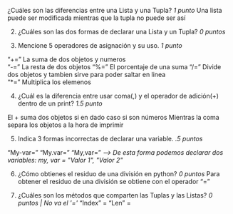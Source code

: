¿Cuáles son las diferencias entre una Lista y una Tupla?   *1 punto*
Una lista puede ser modificada mientras que la tupla no puede ser así 
 
2. ¿Cuáles son las dos formas de declarar una Lista y un Tupla?    *0 puntos*
 
 
3. Mencione 5 operadores de asignación y su uso.    *1 punto*
 
“+=” La suma de dos objetos y numeros  
“-=” La resta de dos objetos 
“%=” El porcentaje de una suma
“/=” Divide dos objetos y tambien sirve para poder saltar en linea  
“*=” Multiplica los elemenos  
 
4. ¿Cuál es la diferencia entre usar coma(,) y el operador de adición(+) dentro de un print?     *1.5 punto*
 
El + suma dos objetos si en dado caso si son números Mientras la coma separa los objetos a la hora de imprimir 
 
5. Indica 3 formas incorrectas de declarar una variable.   *.5 puntos*
 
“My-var=”
“My.var=”
“My,var=”  *--> De esta forma podemos declarar dos variables: my, var = "Valor 1", "Valor 2"* 
 
 
6. ¿Cómo obtienes el residuo de una división en python?   *0 puntos*
Para obtener el residuo de una división se obtiene con el operador “=” 
 
7. ¿Cuáles son los métodos que comparten las Tuplas y las Listas?    *0 puntos | No va el '='*
“Index” = 
“Len” =
